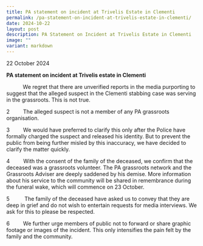 ```yaml
---
title: PA statement on incident at Trivelis Estate in Clementi
permalink: /pa-statement-on-incident-at-trivelis-estate-in-clementi/
date: 2024-10-22
layout: post
description: PA Statement on Incident at Trivelis Estate in Clementi
image: ""
variant: markdown
---
```

<p>22 October 2024</p>
<p><strong>PA statement on incident at Trivelis estate in Clementi</strong>
</p>
&nbsp; &nbsp; &nbsp; &nbsp; &nbsp;&nbsp; We regret that there are unverified reports in the media purporting to
suggest that the alleged suspect in the Clementi stabbing case was serving
in the grassroots. This is not true.

2&nbsp; &nbsp; &nbsp; &nbsp;&nbsp; The alleged suspect is not a member of any PA grassroots organisation.

3&nbsp; &nbsp; &nbsp; &nbsp;&nbsp; We would have preferred to clarify this only after the Police have formally charged the suspect and released his identity. But to prevent the public
from being further misled by this inaccuracy, we have decided to clarify
the matter quickly.

4&nbsp; &nbsp; &nbsp; &nbsp;&nbsp; With the consent of the family of the deceased, we confirm that the deceased was a grassroots volunteer. The PA grassroots network and the Grassroots
Adviser are deeply saddened by his demise. More information about his service
to the community will be shared in remembrance during the funeral wake,
which will commence on 23 October. 

5 &nbsp; &nbsp; &nbsp; &nbsp;&nbsp; The family of the deceased have asked us to convey that they are deep
in grief and do not wish to entertain requests for media interviews. We
ask for this to please be respected.

6&nbsp; &nbsp; &nbsp; &nbsp;&nbsp; We further urge members of public not to forward or share graphic footage or images of the incident. This only intensifies the pain felt by the family
and the community.